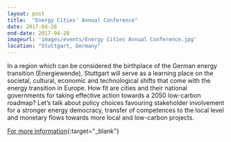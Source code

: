 ```yaml
---
layout: post
title:  "Energy Cities' Annual Conference"
date: 2017-04-26 
end-date: 2017-04-28
imageurl: 'images/events/Energy Cities Annual Conference.jpg'
location: "Stuttgart, Germany"
---
```

In a region which can be considered the birthplace of the German energy transition (Energiewende), Stuttgart will serve as a learning place on the societal, cultural, economic and technological shifts that come with the energy transition in Europe. How fit are cities and their national governments for taking effective action towards a 2050 low-carbon roadmap? Let’s talk about policy choices favouring stakeholder involvement for a stronger energy democracy, transfer of competences to the local level and monetary flows towards more local and low-carbon projects.

[For more information](http://www.annualconference.energy-cities.eu/){:target="_blank"}
